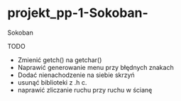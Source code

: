 # projekt_pp-1-Sokoban-

Sokoban

TODO

- Zmienić getch() na getchar()
- Naprawić generowanie menu przy błędnych znakach
- Dodać nienachodzenie na siebie skrzyń
- usunąć biblioteki z .h c.
- naprawić zliczanie ruchu przy ruchu w ścianę
